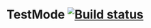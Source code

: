 # TestMode [![Build status](https://ci.appveyor.com/api/projects/status/rdql1yfq5mtwdhty?svg=true)](https://ci.appveyor.com/project/BethPech/testmode)
